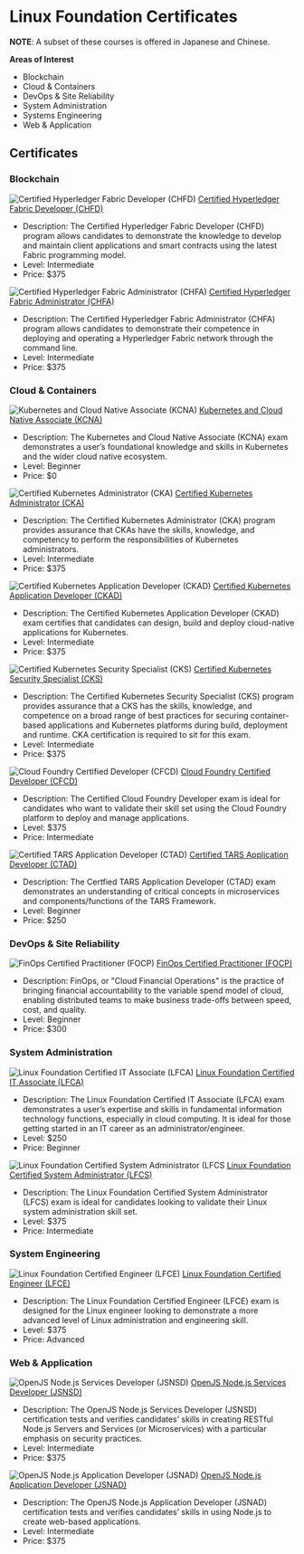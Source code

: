 # Linux Foundation Certificates

**NOTE**: A subset of these courses is offered in Japanese and Chinese.

**Areas of Interest**
* Blockchain
* Cloud & Containers
* DevOps & Site Reliability
* System Administration
* Systems Engineering
* Web & Application

## Certificates

### Blockchain

![Certified Hyperledger Fabric Developer (CHFD)](./img/chfd.png)
[Certified Hyperledger Fabric Developer (CHFD)](https://training.linuxfoundation.org/certification/certified-hyperledger-fabric-developer)
* Description: The Certified Hyperledger Fabric Developer (CHFD) program allows candidates to demonstrate the knowledge to develop and maintain client applications and smart contracts using the latest Fabric programming model.
* Level: Intermediate
* Price: $375

![Certified Hyperledger Fabric Administrator (CHFA)](./img/chfa.png)
[Certified Hyperledger Fabric Administrator (CHFA)](https://training.linuxfoundation.org/certification/certified-hyperledger-fabric-administrator-chfa)
* Description: The Certified Hyperledger Fabric Administrator (CHFA) program allows candidates to demonstrate their competence in deploying and operating a Hyperledger Fabric network through the command line.
* Level: Intermediate
* Price: $375

### Cloud & Containers

![Kubernetes and Cloud Native Associate (KCNA)](./img/kcna.png)
[Kubernetes and Cloud Native Associate (KCNA)](https://training.linuxfoundation.org/certification/kubernetes-cloud-native-associate)
* Description: The Kubernetes and Cloud Native Associate (KCNA) exam demonstrates a user’s foundational knowledge and skills in Kubernetes and the wider cloud native ecosystem.
* Level: Beginner
* Price: $0

![Certified Kubernetes Administrator (CKA)](./img/cka.png)
[Certified Kubernetes Administrator (CKA)](https://training.linuxfoundation.org/certification/certified-kubernetes-administrator-cka)
* Description: The Certified Kubernetes Administrator (CKA) program provides assurance that CKAs have the skills, knowledge, and competency to perform the responsibilities of Kubernetes administrators.
* Level: Intermediate
* Price: $375

![Certified Kubernetes Application Developer (CKAD)](./img/ckad.png)
[Certified Kubernetes Application Developer (CKAD)](https://training.linuxfoundation.org/certification/certified-kubernetes-application-developer-ckad)
* Description: The Certified Kubernetes Application Developer (CKAD) exam certifies that candidates can design, build and deploy cloud-native applications for Kubernetes.
* Level: Intermediate
* Price: $375

![Certified Kubernetes Security Specialist (CKS)](./img/cks.png)
[Certified Kubernetes Security Specialist (CKS)]()
* Description: The Certified Kubernetes Security Specialist (CKS) program provides assurance that a CKS has the skills, knowledge, and competence on a broad range of best practices for securing container-based applications and Kubernetes platforms during build, deployment and runtime. CKA certification is required to sit for this exam.
* Level: Intermediate
* Price: $375

![Cloud Foundry Certified Developer (CFCD)](./img/cfcd.png)
[Cloud Foundry Certified Developer (CFCD)](https://training.linuxfoundation.org/certification/cloud-foundry-certified-developer-cfcd)
* Description: The Certified Cloud Foundry Developer exam is ideal for candidates who want to validate their skill set using the Cloud Foundry platform to deploy and manage applications.
* Level: $375
* Price: Intermediate

![Certified TARS Application Developer (CTAD)](./img/ctad.png)
[Certified TARS Application Developer (CTAD)](https://training.linuxfoundation.org/certification/linux-foundation-certified-tars-application-developer)
* Description: The Certfied TARS Application Developer (CTAD) exam demonstrates an understanding of critical concepts in microservices and components/functions of the TARS Framework.
* Level: Beginner
* Price: $250

### DevOps & Site Reliability

![FinOps Certified Practitioner (FOCP)](./img/focp.png)
[FinOps Certified Practitioner (FOCP)](https://training.linuxfoundation.org/certification/certified-finops)
* Description: FinOps, or "Cloud Financial Operations" is the practice of bringing financial accountability to the variable spend model of cloud, enabling distributed teams to make business trade-offs between speed, cost, and quality.
* Level: Beginner
* Price: $300

### System Administration

![Linux Foundation Certified IT Associate (LFCA)](./img/lfca.png)
[Linux Foundation Certified IT Associate (LFCA)](https://training.linuxfoundation.org/certification/certified-it-associate)
* Description: The Linux Foundation Certified IT Associate (LFCA) exam demonstrates a user’s expertise and skills in fundamental information technology functions, especially in cloud computing. It is ideal for those getting started in an IT career as an administrator/engineer.
* Level: $250
* Price: Beginner

![Linux Foundation Certified System Administrator (LFCS](./img/lfcs.png)
[Linux Foundation Certified System Administrator (LFCS)](https://training.linuxfoundation.org/certification/linux-foundation-certified-sysadmin-lfcs)
* Description: The Linux Foundation Certified System Administrator (LFCS) exam is ideal for candidates looking to validate their Linux system administration skill set.
* Level: $375
* Price: Intermediate

### System Engineering

![Linux Foundation Certified Engineer (LFCE)](./img/lfce.png)
[Linux Foundation Certified Engineer (LFCE)](https://training.linuxfoundation.org/certification/linux-foundation-certified-engineer-lfce)
* Description: The Linux Foundation Certified Engineer (LFCE) exam is designed for the Linux engineer looking to demonstrate a more advanced level of Linux administration and engineering skill.
* Level: $375
* Price: Advanced

### Web & Application

![OpenJS Node.js Services Developer (JSNSD)](./img/jsnsd.png)
[OpenJS Node.js Services Developer (JSNSD)](https://training.linuxfoundation.org/certification/jsnsd)
* Description: The OpenJS Node.js Services Developer (JSNSD) certification tests and verifies candidates’ skills in creating RESTful Node.js Servers and Services (or Microservices) with a particular emphasis on security practices.
* Level: Intermediate
* Price: $375

![OpenJS Node.js Application Developer (JSNAD)](./img/jsnad.png)
[OpenJS Node.js Application Developer (JSNAD)](https://training.linuxfoundation.org/certification/jsnad)
* Description: The OpenJS Node.js Application Developer (JSNAD) certification tests and verifies candidates’ skills in using Node.js to create web-based applications.
* Level: Intermediate
* Price: $375
